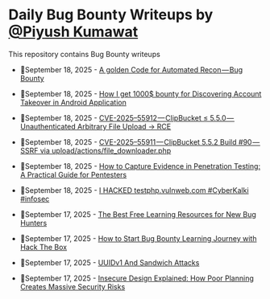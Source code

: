 # Daily Bug Bounty Writeups by [@Piyush Kumawat](https://twitter.com/piyush_supiy) 
This repository contains Bug Bounty writeups

<!-- BLOG-POST-LIST:START -->
 - 💯September 18, 2025 - [A golden Code for Automated Recon — Bug Bounty](https://infosecwriteups.com/a-golden-code-for-automated-recon-bug-bounty-c97e28ae4e59?source=rss------bug_bounty-5) 

 - 💯September 18, 2025 - [How I get 1000$ bounty for Discovering Account Takeover in Android Application](https://teamdh49.medium.com/how-i-get-1000-bounty-for-discovering-account-takeover-in-android-application-34562fadc469?source=rss------bug_bounty-5) 

 - 💯September 18, 2025 - [CVE-2025–55912 — ClipBucket ≤ 5.5.0 — Unauthenticated Arbitrary File Upload → RCE](https://medium.com/@mukund.s1337/cve-2025-55912-clipbucket-5-5-0-unauthenticated-arbitrary-file-upload-rce-720c0c0fbc58?source=rss------bug_bounty-5) 

 - 💯September 18, 2025 - [CVE-2025–55911 — ClipBucket 5.5.2 Build #90 — SSRF via upload/actions/file_downloader.php](https://medium.com/@mukund.s1337/cve-2025-55911-clipbucket-5-5-2-build-90-ssrf-via-upload-actions-file-downloader-php-eb49dc02bd6f?source=rss------bug_bounty-5) 

 - 💯September 18, 2025 - [How to Capture Evidence in Penetration Testing: A Practical Guide for Pentesters](https://medium.com/@vivekbhatt2002/how-to-capture-evidence-in-penetration-testing-a-practical-guide-for-pentesters-0ea84e030c7f?source=rss------bug_bounty-5) 

 - 💯September 18, 2025 - [I HACKED testphp.vulnweb.com #CyberKalki #infosec](https://medium.com/@krivadna/i-hacked-testphp-vulnweb-com-cyberkalki-infosec-212ae043e8e8?source=rss------bug_bounty-5) 

 - 💯September 17, 2025 - [The Best Free Learning Resources for New Bug Hunters](https://medium.com/meetcyber/the-best-free-learning-resources-for-new-bug-hunters-a0498ed19e72?source=rss------bug_bounty-5) 

 - 💯September 17, 2025 - [How to Start Bug Bounty Learning Journey with Hack The Box](https://medium.com/@rashad.desk/how-to-start-bug-bounty-learning-journey-with-hack-the-box-277f92d8150e?source=rss------bug_bounty-5) 

 - 💯September 17, 2025 - [UUIDv1 And Sandwich Attacks](https://medium.com/@offsec12/uuidv1-and-sandwich-attacks-2ab3d69cffdd?source=rss------bug_bounty-5) 

 - 💯September 17, 2025 - [Insecure Design Explained: How Poor Planning Creates Massive Security Risks](https://medium.com/@cybersenpai/insecure-design-explained-how-poor-planning-creates-massive-security-risks-5a029209f1aa?source=rss------bug_bounty-5) 
<!-- BLOG-POST-LIST:END -->
